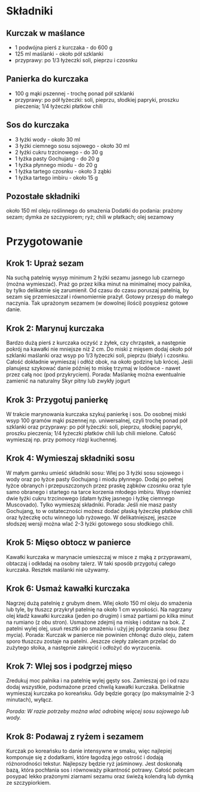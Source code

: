 # Składniki
## Kurczak w maślance
- 1 podwójna pierś z kurczaka - do 600 g
- 125 ml maślanki - około pół szklanki
- przyprawy: po 1/3 łyżeczki soli, pieprzu i czosnku
## Panierka do kurczaka
 - 100 g mąki pszennej - trochę ponad pół szklanki
 - przyprawy: po pół łyżeczki: soli, pieprzu, słodkiej papryki, proszku pieczenia; 1/4 łyżeczki płatków chili
## Sos do kurczaka
 - 3 łyżki wody - około 30 ml
 - 3 łyżki ciemnego sosu sojowego - około 30 ml
 - 2 łyżki cukru trzcinowego - do 30 g
 - 1 łyżka pasty Gochujang - do 20 g
 - 1 łyżka płynnego miodu - do 20 g
 - 1 łyżka tartego czosnku - około 3 ząbki
 - 1 łyżka tartego imbiru - około 15 g
## Pozostałe składniki
około 150 ml oleju roślinnego do smażenia
Dodatki do podania: prażony sezam; dymka ze szczypiorem; ryż; chili w płatkach; olej sezamowy
# Przygotowanie
## Krok 1: Upraż sezam
Na suchą patelnię wysyp minimum 2 łyżki sezamu jasnego lub czarnego (można wymieszać). Praż go przez kilka minut na minimalnej mocy palnika, by tylko delikatnie się zarumienił. Od czasu do czasu poruszaj patelnią, by sezam się przemieszczał i równomiernie prażył. Gotowy przesyp do małego naczynia. Tak uprażonym sezamem (w dowolnej ilości) posypiesz gotowe danie. 
## Krok 2: Marynuj kurczaka
Bardzo dużą pierś z kurczaka oczyść z żyłek, czy chrząstek, a następnie pokrój na kawałki nie mniejsze niż 2 cm. Do miski z mięsem dodaj około pół szklanki maślanki oraz wsyp po 1/3 łyżeczki soli, pieprzu (biały) i czosnku. Całość dokładnie wymieszaj i odłóż obok, na około godzinę lub krócej. Jeśli planujesz szykować danie później to miskę trzymaj w lodówce - nawet przez całą noc (pod przykryciem). 
Porada: Maślankę można ewentualnie zamienić na naturalny Skyr pitny lub zwykły jogurt
## Krok 3: Przygotuj panierkę
W trakcie marynowania kurczaka szykuj panierkę i sos.
Do osobnej miski wsyp 100 gramów mąki pszennej np. uniwersalnej, czyli trochę ponad pół szklanki oraz przyprawy: po pół łyżeczki: soli, pieprzu, słodkiej papryki, proszku pieczenia; 1/4 łyżeczki płatków chili lub chili mielone. Całość wymieszaj np. przy pomocy rózgi kuchennej. 
## Krok 4: Wymieszaj składniki sosu
W małym garnku umieść składniki sosu: Wlej po 3 łyżki sosu sojowego i wody oraz po łyżce pasty Gochujang i miodu płynnego. Dodaj po pełnej łyżce obranych i przepuszczonych przez praskę ząbków czosnku oraz tyle samo obranego i startego na tarce korzenia młodego imbiru. Wsyp również dwie łyżki cukru trzcinowego (dałam łyżkę jasnego i łyżkę ciemnego Muscovado). Tylko wymieszaj składniki. Porada: Jeśli nie masz pasty Gochujang, to w ostateczności możesz dodać płaską łyżeczkę płatków chili oraz łyżeczkę octu winnego lub ryżowego. W delikatniejszej, jeszcze słodszej wersji można wlać 2-3 łyżki gotowego sosu słodkiego chili. 
## Krok 5: Mięso obtocz w panierce
Kawałki kurczaka w marynacie umieszczaj w misce z mąką z przyprawami, obtaczaj i odkładaj na osobny talerz. W taki sposób przygotuj całego kurczaka. Resztek maślanki nie używamy.
## Krok 6: Usmaż kawałki kurczaka
Nagrzej dużą patelnię z grubym dnem. Wlej około 150 ml oleju do smażenia lub tyle, by tłuszcz przykrył patelnię na około 1 cm wysokości. Na nagrzany olej kładź kawałki kurczaka (jeden po drugim) i smaż partiami po kilka minut na rumiano (z obu stron). Usmażone zdejmij na miskę i odstaw na bok. Z patelni wylej olej, usuń resztki po smażeniu i użyj jej podgrzania sosu (bez mycia). Porada: Kurczak w panierce nie powinien chłonąć dużo oleju, zatem sporo tłuszczu zostaje na patelni. Jeszcze ciepły zalecam przelać do zużytego słoika, a następnie zakręcić i odłożyć do wyrzucenia.  
## Krok 7: Wlej sos i podgrzej mięso
Zredukuj moc palnika i na patelnię wylej gęsty sos. Zamieszaj go i od razu dodaj wszystkie, podsmażone przed chwilą kawałki kurczaka. Delikatnie wymieszaj kurczaka po koreańsku. Gdy będzie gorący (po maksymalnie 2-3 minutach), wyłącz. 

*Porada: W razie potrzeby można wlać odrobinę więcej sosu sojowego lub wody.*
## Krok 8: Podawaj z ryżem i sezamem
Kurczak po koreańsku to danie intensywne w smaku, więc najlepiej komponuje się z dodatkami, które łagodzą jego ostrość i dodają różnorodności tekstur. Najlepszy będzie ryż jaśminowy. Jest doskonałą bazą, która pochłania sos i równoważy pikantność potrawy. Całość polecam posypać lekko prażonymi ziarnami sezamu oraz świeżą kolendrą lub dymką ze szczypiorkiem.  